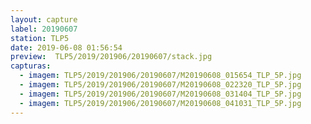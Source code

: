 ```yaml
---
layout: capture
label: 20190607
station: TLP5
date: 2019-06-08 01:56:54
preview:  TLP5/2019/201906/20190607/stack.jpg
capturas:
  - imagem: TLP5/2019/201906/20190607/M20190608_015654_TLP_5P.jpg
  - imagem: TLP5/2019/201906/20190607/M20190608_022320_TLP_5P.jpg
  - imagem: TLP5/2019/201906/20190607/M20190608_031404_TLP_5P.jpg
  - imagem: TLP5/2019/201906/20190607/M20190608_041031_TLP_5P.jpg
---
```

